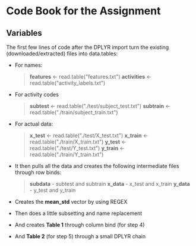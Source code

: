 # Code Book for the Assignment

## Variables
The first few lines of code after the DPLYR import turn the existing (downloaded/extracted) files into data.tables:

+ For names:
  > **features** <- read.table("features.txt")
  > **activities** <- read.table("activity_labels.txt")

+ For activity codes
  > **subtest** <- read.table("./test/subject_test.txt")
  > **subtrain** <- read.table("./train/subject_train.txt")

+ For actual data:
  > **x_test** <- read.table("./test/X_test.txt")
  > **x_train** <- read.table("./train/X_train.txt")
  > **y_test** <- read.table("./test/Y_test.txt")
  > **y_train** <- read.table("./train/Y_train.txt")

+ It then pulls all the data and creates the following intermediate files through row binds:
  > **subdata** - subtest and subtrain
  > **x_data** - x_test and x_train
  > **y_data** - y_test and y_train

+ Creates the **mean_std** vector by using REGEX

+ Then does a little subsetting and name replacement

+ And creates **Table 1** through column bind (for step 4) 

+ And **Table 2** (for step 5) through a small DPLYR chain
